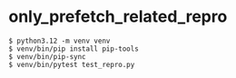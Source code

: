 # only_prefetch_related_repro

```
$ python3.12 -m venv venv
$ venv/bin/pip install pip-tools
$ venv/bin/pip-sync
$ venv/bin/pytest test_repro.py 
```

